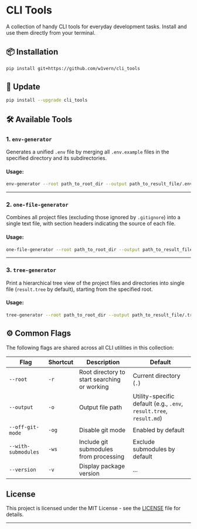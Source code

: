 # CLI Tools

A collection of handy CLI tools for everyday development tasks. Install and use them directly from your terminal.

## 📦 Installation

```bash
pip install git+https://github.com/w1vern/cli_tools
```

## 🔄 Update

```bash
pip install --upgrade cli_tools
```

## 🛠 Available Tools

### 1. `env-generator`

Generates a unified `.env` file by merging all `.env.example` files in the specified directory and its subdirectories.

#### Usage:

```bash
env-generator --root path_to_root_dir --output path_to_result_file/.env
```

---

### 2. `one-file-generator`

Combines all project files (excluding those ignored by `.gitignore`) into a single text file, with section headers indicating the source of each file.

#### Usage:

```bash
one-file-generator --root path_to_root_dir --output path_to_result_file/.md
```

---

### 3. `tree-generator`

Print a hierarchical tree view of the project files and directories into single file (`result.tree` by default), starting from the specified root.

#### Usage:

```bash
tree-generator --root path_to_root_dir --output path_to_result_file/.tree
```

## ⚙️ Common Flags

The following flags are shared across all CLI utilities in this collection:

| Flag                | Shortcut | Description                                  | Default                                                             |
|---------------------|----------|----------------------------------------------|---------------------------------------------------------------------|
| `--root`            | `-r`     | Root directory to start searching or working | Current directory (`.`)                                             |
| `--output`          | `-o`     | Output file path                             | Utility-specific default (e.g., `.env`, `result.tree`, `result.md`) |
| `--off-git-mode`    | `-og`    | Disable git mode                             | Enabled by default                                                  |
| `--with-submodules` | `-ws`    | Include git submodules from processing       | Exclude submodules by default                                       |
| `--version`         | `-v`     | Display package version                      | ...                                                                 |

## License

This project is licensed under the MIT License - see the [LICENSE](LICENSE) file for details.

---
